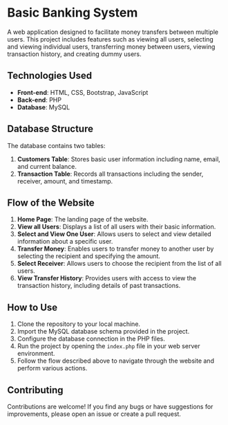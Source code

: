 # Basic Banking System

A web application designed to facilitate money transfers between multiple users. This project includes features such as viewing all users, selecting and viewing individual users, transferring money between users, viewing transaction history, and creating dummy users.

## Technologies Used

- **Front-end**: HTML, CSS, Bootstrap, JavaScript
- **Back-end**: PHP
- **Database**: MySQL

## Database Structure

The database contains two tables:

1. **Customers Table**: Stores basic user information including name, email, and current balance.
2. **Transaction Table**: Records all transactions including the sender, receiver, amount, and timestamp.

## Flow of the Website

1. **Home Page**: The landing page of the website.
2. **View all Users**: Displays a list of all users with their basic information.
3. **Select and View One User**: Allows users to select and view detailed information about a specific user.
4. **Transfer Money**: Enables users to transfer money to another user by selecting the recipient and specifying the amount.
5. **Select Receiver**: Allows users to choose the recipient from the list of all users.
6. **View Transfer History**: Provides users with access to view the transaction history, including details of past transactions.

## How to Use

1. Clone the repository to your local machine.
2. Import the MySQL database schema provided in the project.
3. Configure the database connection in the PHP files.
4. Run the project by opening the `index.php` file in your web server environment.
5. Follow the flow described above to navigate through the website and perform various actions.

## Contributing

Contributions are welcome! If you find any bugs or have suggestions for improvements, please open an issue or create a pull request.


